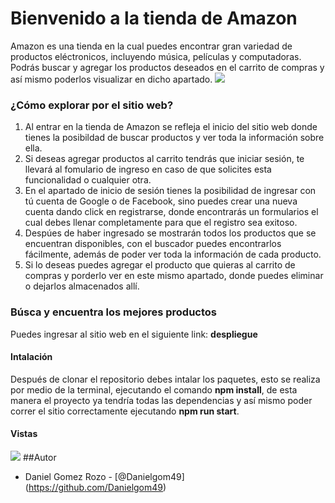 # Bienvenido a la tienda de Amazon
Amazon es una tienda en la cual puedes encontrar gran variedad de productos eléctronicos, incluyendo música, películas y computadoras. Podrás buscar y agregar los productos deseados en el carrito de compras y así mismo poderlos visualizar en dicho apartado.
![](https://res.cloudinary.com/dvcxyjkko/image/upload/v1646946873/proyecto-sprint3/favicon_a1eepg.png)

### ¿Cómo explorar por el sitio web?
1. Al entrar en la tienda de Amazon se refleja el inicio del sitio web donde tienes la posibildad de buscar productos y ver toda la información sobre ella.
2. Si deseas agregar productos al carrito tendrás que iniciar sesión, te llevará al fomulario de ingreso en caso de que solicites esta funcionalidad o cualquier otra.
3. En el apartado de inicio de sesión tienes la posibilidad de ingresar con tú cuenta de Google o de Facebook, sino puedes crear una nueva cuenta dando click en registrarse, donde encontrarás un formularios el cual debes llenar completamente para que el registro sea exitoso.
4. Despúes de haber ingresado se mostrarán todos los productos que se encuentran disponibles, con el buscador puedes encontrarlos fácilmente, además de poder ver toda la información de cada producto.
5. Si lo deseas puedes agregar el producto que quieras al carrito de compras y porderlo ver en este mismo apartado, donde puedes eliminar o dejarlos almacenados allí.

### Búsca y encuentra los mejores productos
Puedes ingresar al sitio web en el siguiente link: **despliegue**

#### Intalación
Después de clonar el repositorio debes intalar los paquetes, esto se realiza por medio de la terminal, ejecutando el comando **npm install**, de esta manera el proyecto ya tendría todas las dependencias y así mismo poder correr el sitio correctamente ejecutando **npm run start**.

#### Vistas
![](https://res.cloudinary.com/dvcxyjkko/image/upload/v1646948628/proyecto-sprint3/Captura_de_pantalla_de_2022-03-10_16-43-38_swtrzo.png)
##Autor
- Daniel Gomez Rozo - [@Danielgom49] (https://github.com/Danielgom49)
